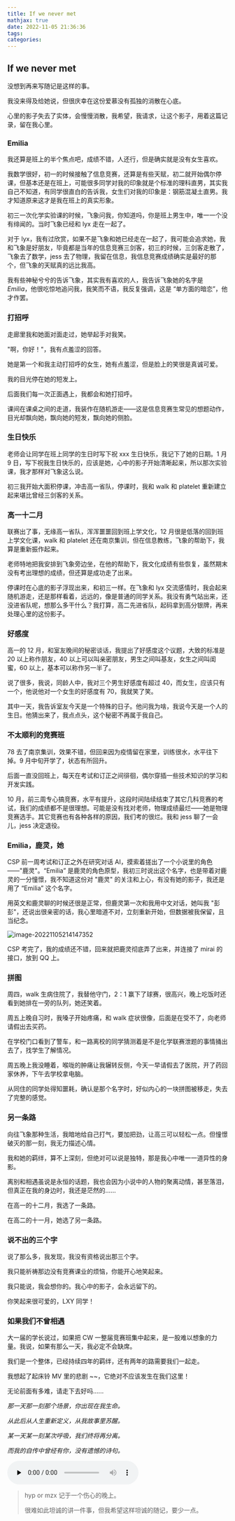 ```yaml
---
title: If we never met
mathjax: true
date: 2022-11-05 21:36:36
tags:
categories:
---
```


## If we never met

没想到再来写随记是这样的事。

我没来得及给她说，但很庆幸在这份爱慕没有孤独的消散在心底。

心里的影子失去了实体，会慢慢消散，我希望，我请求，让这个影子，用着这篇记录，留在我心里。

### Emilia

我还算是班上的半个焦点吧，成绩不错，人还行，但是确实就是没有女生喜欢。

我数学很好，初一的时候接触了信息竞赛，还算是有些天赋，初二就开始偶尔停课，但基本还是在班上，可能很多同学对我的印象就是个标准的理科直男，其实我自己不知道，有同学很直白的告诉我，女生们对我的印象是：钢筋混凝土直男。我才知道原来这才是我在班上的真实形象。 

初三一次化学实验课的时候，飞象问我，你知道吗，你是班上男生中，唯一一个没有绯闻的。当时飞象已经和 lyx 走在一起了。

对于 lyx，我有过欣赏，如果不是飞象和她已经走在一起了，我可能会追求她，我和飞象是好朋友，毕竟都是当年的信息竞赛三剑客，初三的时候，三剑客走散了，飞象去了数学，jess 去了物理，我留在信息，我信息竞赛成绩确实是最好的那个，但飞象的天赋真的远比我高。

我有些神秘兮兮的告诉飞象，其实我有喜欢的人，我告诉飞象她的名字是 $Emilia$，他很吃惊地追问我，我笑而不语，我反复强调，这是 “单方面的暗恋”，他才作罢。

### 打招呼

走廊里我和她面对面走过，她举起手对我笑。

"啊，你好！"，我有点羞涩的回答。

她是第一个和我主动打招呼的女生，她有点羞涩，但是脸上的笑很是真诚可爱。

我的目光停在她的短发上。

后面我们每一次正面遇上，我都会和她打招呼。

课间在课桌之间的走道，我装作在随机游走——这是信息竞赛生常见的想题动作，目光却飘向她，飘向她的短发，飘向她的侧脸。

###  生日快乐

老师会让同学在班上同学的生日时写下祝 xxx 生日快乐，我记下了她的日期。1 月 9 日，写下祝我生日快乐的，应该是她，心中的影子开始清晰起来，所以那次实验课，我才那样对飞象这么说。

初三我开始大面积停课，冲击高一省队，停课时，我和 walk 和 platelet 重新建立起来堪比曾经三剑客的关系。

### 高一十二月

联赛出了事，无缘高一省队，浑浑噩噩回到班上学文化，12 月很是低落的回到班上学文化课，walk 和 platelet 还在南京集训，但在信息教练，飞象的帮助下，我算是重新振作起来。

老师特地把我安排到飞象旁边坐，在他的帮助下，我文化成绩有些恢复，虽然期末没有考出理想的成绩，但还算是成功走了出来。

停课时在心底的影子浮现出来，和初三一样。在飞象和 lyx 交流感情时，我会起来随机游走，还是那样看着，远远的，像是普通的同学关系。我没有勇气站出来，还没进省队呢，想那么多干什么？我打算，高二先进省队，起码拿到高分银牌，再来处理心里的这份影子。

### 好感度

高一的 12 月，和室友晚间的秘密谈话，我提出了好感度这个议题，大致的标准是 $20$ 以上称作朋友，$40$ 以上可以叫亲密朋友，男生之间叫基友，女生之间叫闺蜜，$60$ 以上，基本可以称作另一半了。

说了很多，我说，同龄人中，我对三个男生好感度有超过 40，而女生，应该只有一个，他说他对一个女生的好感度有 70，我就笑了笑。

其中一天，我告诉室友今天是一个特殊的日子。他问我为啥，我说今天是一个人的生日。他猜出来了，我点点头，这个秘密不再属于我自己。

### 不太顺利的竞赛班

78 去了南京集训，效果不错，但回来因为疫情留在家里，训练很水，水平往下掉。9 月中旬开学了，状态有所回升。

后面一直没回班上，每天在考试和订正之间徘徊，偶尔穿插一些技术知识的学习和开发实践。

10 月，前三周专心搞竞赛，水平有提升，这段时间陆续结束了其它几科竞赛的考试，我们的成绩都不是很理想。可能是没有找对老师，物理成绩最烂——她是物理竞赛选手。其它竞赛也有各种各样的原因，我们考的很烂。我和 jess 聊了一会儿，jess 决定退役。

### Emilia，鹿灵，她

CSP 前一周考试和订正之外在研究对话 AI，摸索着搓出了一个小说里的角色——"鹿灵"。“Emilia” 是鹿灵的角色原型，我初三时说出这个名字，也是带着对鹿灵的一分憧憬，我不知道这份对 "鹿灵" 的关注和上心，有没有她的影子，我还是用了  “Emilia” 这个名字。

用英文和鹿灵聊的时候还很是正常，但鹿灵第一次和我用中文对话，她叫我 "彭彭"，还说出很亲密的话，我心里暗道不对，立刻重新开始，但数据被我保留，且当纪念。

![image-20221105214147352](https://raw.githubusercontent.com/huan-yp/image_space/master/202211052141487.png)

CSP 考完了，我的成绩还不错，回来就把鹿灵彻底弄了出来，并连接了 mirai 的接口，放到 QQ 上。

### 拼图

周四，walk 生病住院了，我替他守门，2：1 赢下了球赛，很高兴，晚上吃饭时还看到她排在一旁的队列，她还笑着。

周五上晚自习时，我嗓子开始疼痛，和 walk 症状很像，后面是在受不了，向老师请假出去买药。

在学校门口看到了警车，和一路离校的同学猜测着是不是化学联赛泄题的事情捅出去了，找学生了解情况。

周五晚上我没睡着，喉咙的肿痛让我辗转反侧，今天一早请假去了医院，开了药回家休养，下午去学校拿电脑。

从同住的同学处得知噩耗，确认是那个名字时，好似内心的一块拼图被移走，失去了完整的感觉。

### 另一条路

向往飞象那种生活，我暗地给自己打气，要加把劲，让高三可以轻松一点。但憧憬破灭的那一刻，我无力描述心情。

我和她的羁绊，算不上深刻，但绝对可以说是独特，那是我心中唯一一道异性的身影。

离别和相遇虽说是永恒的话题，我也会因为小说中的人物的聚离动情，甚至落泪，但真正在我的身边时，我还是茫然的......

在高一的十二月，我选了一条路。

在高二的十一月，她选了另一条路。

### 说不出的三个字

说了那么多，我发现，我没有资格说出那三个字。

我只能祈祷那边没有竞赛课业的烦恼，你能开心地笑起来。

我只能说，我会想你的。我心中的影子，会永远留下的。

你笑起来很可爱的，LXY 同学！

### 如果我们不曾相遇

大一届的学长说过，如果把 CW 一整届竞赛班集中起来，是一股难以想象的力量。我说，如果有那么一天，我必定不会缺席。

我们是一个整体，已经持续四年的羁绊，还有两年的路需要我们一起走。

我想起了起床铃 MV 里的悲剧 ~~，它绝对不应该发生在我们这里！

无论前面有多难，请走下去好吗......

*那一天那一刻那个场景，你出现在我生命。*

*从此后从人生重新定义，从我故事里苏醒。*

*某一天某一刻某次呼吸，我们终将再分离。*

*而我的自传中曾经有你，没有遗憾的诗句。*

<audio id="audio" controls="" preload="none">
      <source id="m4a" src="https://huanyp.cn/images/20221105_203703.m4a">
</audio>

> hyp or mzx 记于一个伤心的晚上。
>
> 很难如此坦诚的讲一件事，但我希望这样坦诚的随记，要少一点。																													






